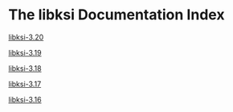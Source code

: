 The libksi Documentation Index
==============================
[libksi-3.20](http://guardtime.github.io/libksi/3.20)

[libksi-3.19](http://guardtime.github.io/libksi/3.19)

[libksi-3.18](http://guardtime.github.io/libksi/3.18)

[libksi-3.17](http://guardtime.github.io/libksi/3.17)

[libksi-3.16](http://guardtime.github.io/libksi/3.16)

